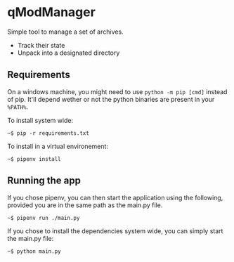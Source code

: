 # qModManager

Simple tool to manage a set of archives.

 * Track their state
 * Unpack into a designated directory

## Requirements

On a windows machine, you might need to use `python -m pip [cmd]` instead of pip. It'll depend wether or not the python binaries are present in your `%PATH%`.

To install system wide:

```
~$ pip -r requirements.txt
```

To install in a virtual environement:
```
~$ pipenv install
```

## Running the app

If you chose pipenv, you can then start the application using the following, provided you are in the same path as the main.py file.
```
~$ pipenv run ./main.py
```

If you chose to install the dependencies system wide, you can simply start the main.py file:
```
~$ python main.py
```